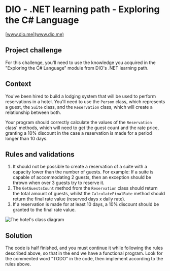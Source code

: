 # DIO - .NET learning path - Exploring the C# Language

[www.dio.me](www.dio.me)

## Project challenge

For this challenge, you'll need to use the knowledge you acquired in the "Exploring the C# Language" module from DIO's .NET learning path.

## Context

You've been hired to build a lodging system that will be used to perform reservations in a hotel. You'll need to use the `Person` class, which represents a guest, the `Suite` class, and the `Reservation` class, which will create a relationship between both.

Your program should correctly calculate the values of the `Reservation` class' methods, which will need to get the guest count and the rate price, granting a 10% discount in the case a reservation is made for a period longer than 10 days.

## Rules and validations

1. It should not be possible to create a reservation of a suite with a capacity lower than the number of guests. For example: If a suite is capable of accommodating 2 guests, then an exception should be thrown when over 3 guests try to reserve it.
2. The `GetGuestsCount` method from the `Reservation` class should return the total amount of guests, whilst the `CalculateFinalRate` method should return the final rate value (reserved days x daily rate).
3. If a reservation is made for at least 10 days, a 10% discount should be granted to the final rate value.

![The hotel's class diagram](diagrama_classe_hotel.png)

## Solution

The code is half finished, and you must continue it while following the rules described above, so that in the end we have a functional program. Look for the commented word "TODO" in the code, then implement according to the rules above.
